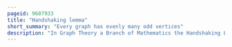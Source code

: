 ```yaml
---
pageid: 9607933
title: "Handshaking lemma"
short_summary: "Every graph has evenly many odd vertices"
description: "In Graph Theory a Branch of Mathematics the Handshaking Lemma is the Statement that in every Finite undirected Graph the Number of Vertices that touch an odd Number of Edges is even. For Example if there is a Group of People shaking hands the Number of People who shake an odd Number of other People's Hands is even. The Handshaking Lemma is a Consequence of the Degree Sum Formula sometimes also called handshaking Lemma according to which the Sum of the Degrees Equals twice the Number of Edges in the Graph. Both Results have been proved by leonhard Euler in his famous Paper on the seven Bridges of Knigsberg which began the Study of Graph Theory."
---
```


